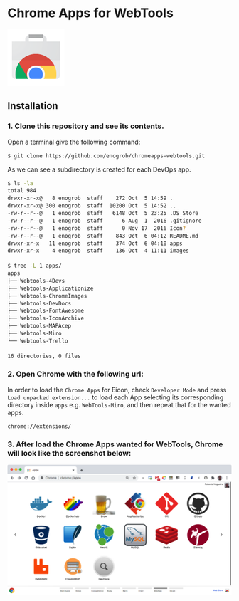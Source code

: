 # Chrome Apps for WebTools

![Chrome Apps logo](images/chrome_apps.png)

## Installation

### 1. Clone this repository and see its contents.
Open a terminal give the following command:

```bash
$ git clone https://github.com/enogrob/chromeapps-webtools.git
```

As we can see a subdirectory is created for each DevOps app.

```bash
$ ls -la
total 984
drwxr-xr-x@   8 enogrob  staff    272 Oct  5 14:59 .
drwxr-xr-x@ 300 enogrob  staff  10200 Oct  5 14:52 ..
-rw-r--r--@   1 enogrob  staff   6148 Oct  5 23:25 .DS_Store
-rw-r--r--@   1 enogrob  staff      6 Aug  1  2016 .gitignore
-rw-r--r--@   1 enogrob  staff      0 Nov 17  2016 Icon?
-rw-r--r--@   1 enogrob  staff    843 Oct  6 04:12 README.md
drwxr-xr-x   11 enogrob  staff    374 Oct  6 04:10 apps
drwxr-xr-x    4 enogrob  staff    136 Oct  4 11:11 images

$ tree -L 1 apps/
apps
├── Webtools-4Devs
├── Webtools-Applicationize
├── Webtools-ChromeImages
├── Webtools-DevDocs
├── Webtools-FontAwesome
├── Webtools-IconArchive
├── Webtools-MAPAcep
├── Webtools-Miro
└── Webtools-Trello

16 directories, 0 files
```

### 2. Open Chrome with the following url:
In order to load the `Chrome Apps` for Eicon, check `Developer Mode` and press `Load unpacked extension...` to load each App selecting its corresponding directory inside `apps` e.g. `WebTools-Miro`, and then repeat that for the wanted apps.

```
chrome://extensions/
```

### 3. After load the Chrome Apps wanted for WebTools, Chrome will look like the screenshot below:

![Chrome screenshot](images/chrome_screenshot1.png)